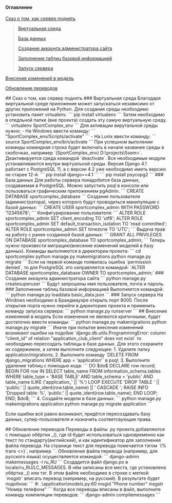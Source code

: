 #### Оглавление
[Сказ о том, как сервер поднять](#header1)

> [Виртуальная среда](#header1-1)
> 
> [База данных](#header1-2)
> 
> [Создание аккаунта администратора сайта](#header1-3)
> 
> [Заполнение таблиц базовой информацией](#header1-4)
> 
> [Запуск сервера](#header1-5)

[Внесение изменений в модель](#header2)

[Обновление переводов](#header3)


<a name="header1"/>
## Сказ о том, как сервер поднять

<a name="header1-1"/>
### Виртуальная среда
Благодаря виртуальной среде приложение может запускаться независимо от других приложений на Python.
Для создания среды необходимо установить пакет virtualenv.
``` 
pip install virtualenv
```
Затем необходимо в отедльной папке (вне проекта) создать эту самую виртуальную среду.
```
virtualenv SportComplex_env
```
Для активации вирутальной среды нужно:
- На Windows ввести команду:
    ```
    "SportComplex_env/Scripts/activate"
    ```
- На Lunix ввести команду:
    ```
    source SportComplex_env/bin/activate
    ```
При успешном выполении команды командная строка будет включать в начале название среды в скобочках, например `(SportComplex_env) D:\projects\5sem>`. Деактивируется среда командой `deactivate`.
Все необходимые модули устанавливаются внутри виртуальной среды. Версия Django 4.1 работает с PostgreSQL 11, а с версии 4.2 уже необходимо иметь версию не старее 12-й.
```
pip install django==4.1
```
```
pip install psycopg2
```

<a name="header1-2"/>
### База данных
Для работы сервера понадобится база данных, создаваемая в PostgreSQL. Можно запустить psql в консоли или пользоваться графическим приложением pgAdmin.
```
CREATE DATABASE sportcomplex_database
```
Создание пользователя (администратора), через которого будут проводиться манипуляции с базой данных:
```
CREATE USER sportcomplex_admin WITH PASSWORD '12345678';
```
Конфигурирование пользователя:
```
ALTER ROLE sportcomplex_admin SET client_encoding TO 'utf8';
ALTER ROLE sportcomplex_admin SET default_transaction_isolation TO 'read committed';
ALTER ROLE sportcomplex_admin SET timezone TO 'UTC';
```
Выдача прав на работу с ранее созданной базой данных:
```
GRANT ALL PRIVILEGES ON DATABASE sportcomplex_database TO sportcomplex_admin;
```
Теперь нужно произвести миграцию(внесение изменений моделей в базу данных). Команды выполняются в директории проекта:
```
cd sportcomplex
python manage.py makemigrations
python manage.py migrate
```
Если на первой команде появилась ошибка `permission denied`, то для PostgreSQL это сиправляется командой:
`ALTER DATABASE sportcomplex_database OWNER TO sportcomplex_admin;`

<a name="header1-3"/>
### Создание аккаунта администратора сайта
```
python manage.py createsuperuser
```
Будут запрошены имя пользователя, почта и пароль.

<a name="header1-4"/>
### Заполнение таблиц базовой информацией
Выполняется командой:
```
python manage.py loaddata basic_data.json
```

<a name="header1-5"/>
### Запуск сервера
На Windows необходимо в Брандмауэре открыть порт 8000. После открытия порта нужно перейти в директорию проекта и применить команду запуска сервера:
```
python manage.py runserver
```


<a name="header2"/>
## Внесение изменений в модель
Если изменения не являются критичными, будет достаточно ввести команды:
```
python manage.py makemigrations
python manage.py migrate
```
Иначе при попытке внесения изменений возникают ошибки на подобие 
`django.db.utils.ProgrammingError: column "client_id" of relation "application_club_client" does not exist`
то необходимо пересоздать таблицы в базе данных. Для этого сохраните их содержимое, а затем выполните следующее:
1. Удалите папку application/migrations;
2. Выполните команду `DELETE FROM django_migrations WHERE app = 'application'` в psql;
3. Выполните удаление таблиц с помощью кода:
```
DO
$do$
DECLARE
    row record;
BEGIN
    FOR row IN 
        SELECT table_name
        FROM information_schema.tables
        WHERE table_type = 'BASE TABLE'
        AND table_schema = 'public'
        AND table_name ILIKE ('application_' || '%')
    LOOP
        EXECUTE 'DROP TABLE ' || 'public.' || quote_ident(row.table_name) || ' CASCADE ';
        RAISE INFO 'Dropped table: %', 'public.' || quote_ident(row.table_name);
    END LOOP;
END;
$do$;
```
4. Создайте модели в базе данных:
```
python manage.py makemigrations application
python manage.py migrate application
```

Если ошибки всё равно возникают, придётся пересоздавать базу данных, супер-пользователя и назначить соответсвующие права.


<a name="header3"/>
## Обновление переводов
Переводы в файлы .py проекта добавляются с помощью обёртки _(<id>), где id будет
использоваться одновременно как текст по стандарту(английский), и как идентификатор
для заполнения файла перевода. На странице текст для перевода помечается тэгом `{% trans <>}`, например
`<title>{% trans 'Sport Complex' %}</title>`.
Обновление файла перевода (например, для русского языка) осуществляется командой:
```
django-admin makemessages -l ru_RU
```
Создадится файл django.po в locale/ru_RU/LC_MESSAGES. В нём записаны все места, где установлена
обёртка _() или тэг. В этом файле необходимо в строке с 
меткой `msgstr` вписать перевод (например, на русский). В результате будет подобное:
```
#: .\application\models.py:60
msgid "Phone number"
msgstr "Номер телефона"
```
Когда все переводы вписаны в файл, выполните команду компиляции переводов:
```
django-admin compilemessages
```


